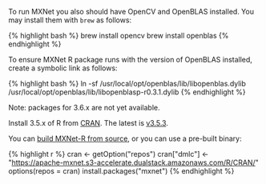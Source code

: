 To run MXNet you also should have OpenCV and OpenBLAS installed. You may install them with `brew` as follows:

{% highlight bash %}
brew install opencv
brew install openblas
{% endhighlight %}

To ensure MXNet R package runs with the version of OpenBLAS installed, create a symbolic link as follows:

{% highlight bash %}
ln -sf /usr/local/opt/openblas/lib/libopenblas.dylib
/usr/local/opt/openblas/lib/libopenblasp-r0.3.1.dylib
{% endhighlight %}

Note: packages for 3.6.x are not yet available.

Install 3.5.x of R from [CRAN](https://cran.r-project.org/bin/macosx/). The latest is
[v3.5.3](https://cran.r-project.org/bin/macosx/R-3.5.3.pkg).

You can [build MXNet-R from source](/get_started/osx_setup.html#install-the-mxnet-package-for-r), or
you can use a pre-built binary:

{% highlight r %}
cran <- getOption("repos")
cran["dmlc"] <- "https://apache-mxnet.s3-accelerate.dualstack.amazonaws.com/R/CRAN/"
options(repos = cran)
install.packages("mxnet")
{% endhighlight %}
